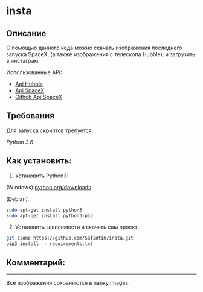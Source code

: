 # insta

## Описание
С помощью данного кода можно скачать изображения последнего запуска SpaceX,
(а также изображения с телескопа Hubble), и загрузить в инстаграм. 

Использованные API:
* [Api Hubble](http://hubblesite.org/api/documentation)
* [Api SpaceX](https://documenter.getpostman.com/view/2025350/RWaEzAiG)
* [Github Api SpaceX](https://github.com/r-spacex/SpaceX-API)
## Требования

Для запуска скриптов требуется:

*Python 3.6*


## Как установить:

1. Установить Python3:

(Windows):[python.org/downloads](https://www.python.org/downloads/windows/)

(Debian):
```sh
sudo apt-get install python3
sudo apt-get install python3-pip
```
2. Установить зависимости и скачать сам проект:

```sh
git clone https://github.com/Safintim/insta.git
pip3 install -r requirements.txt
```


## Комментарий: 
***
Все изображения сохраняются в папку images.
